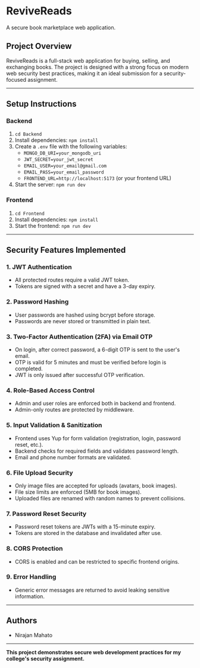 # ReviveReads

A secure book marketplace web application.

## Project Overview

ReviveReads is a full-stack web application for buying, selling, and exchanging books. The project is designed with a strong focus on modern web security best practices, making it an ideal submission for a security-focused assignment.

---

## Setup Instructions

### Backend

1. `cd Backend`
2. Install dependencies: `npm install`
3. Create a `.env` file with the following variables:
   - `MONGO_DB_URI=your_mongodb_uri`
   - `JWT_SECRET=your_jwt_secret`
   - `EMAIL_USER=your_email@gmail.com`
   - `EMAIL_PASS=your_email_password`
   - `FRONTEND_URL=http://localhost:5173` (or your frontend URL)
4. Start the server: `npm run dev`

### Frontend

1. `cd Frontend`
2. Install dependencies: `npm install`
3. Start the frontend: `npm run dev`

---

## Security Features Implemented

### 1. **JWT Authentication**

- All protected routes require a valid JWT token.
- Tokens are signed with a secret and have a 3-day expiry.

### 2. **Password Hashing**

- User passwords are hashed using bcrypt before storage.
- Passwords are never stored or transmitted in plain text.

### 3. **Two-Factor Authentication (2FA) via Email OTP**

- On login, after correct password, a 6-digit OTP is sent to the user's email.
- OTP is valid for 5 minutes and must be verified before login is completed.
- JWT is only issued after successful OTP verification.

### 4. **Role-Based Access Control**

- Admin and user roles are enforced both in backend and frontend.
- Admin-only routes are protected by middleware.

### 5. **Input Validation & Sanitization**

- Frontend uses Yup for form validation (registration, login, password reset, etc.).
- Backend checks for required fields and validates password length.
- Email and phone number formats are validated.

### 6. **File Upload Security**

- Only image files are accepted for uploads (avatars, book images).
- File size limits are enforced (5MB for book images).
- Uploaded files are renamed with random names to prevent collisions.

### 7. **Password Reset Security**

- Password reset tokens are JWTs with a 15-minute expiry.
- Tokens are stored in the database and invalidated after use.

### 8. **CORS Protection**

- CORS is enabled and can be restricted to specific frontend origins.

### 9. **Error Handling**

- Generic error messages are returned to avoid leaking sensitive information.

---

## Authors

- Nirajan Mahato

---

**This project demonstrates secure web development practices for my college's security assignment.**
